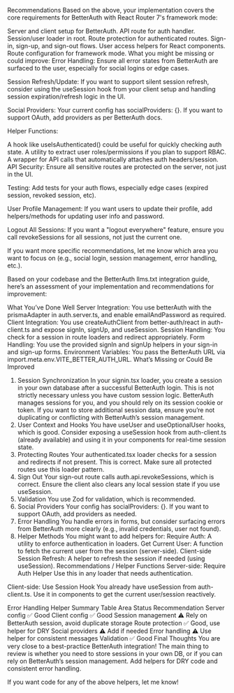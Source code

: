 Recommendations
Based on the above, your implementation covers the core requirements for BetterAuth with React Router 7's framework mode:

Server and client setup for BetterAuth.
API route for auth handler.
Session/user loader in root.
Route protection for authenticated routes.
Sign-in, sign-up, and sign-out flows.
User access helpers for React components.
Route configuration for framework mode.
What you might be missing or could improve:
Error Handling:
Ensure all error states from BetterAuth are surfaced to the user, especially for social logins or edge cases.

Session Refresh/Update:
If you want to support silent session refresh, consider using the useSession hook from your client setup and handling session expiration/refresh logic in the UI.

Social Providers:
Your current config has socialProviders: {}. If you want to support OAuth, add providers as per BetterAuth docs.

Helper Functions:

A hook like useIsAuthenticated() could be useful for quickly checking auth state.
A utility to extract user roles/permissions if you plan to support RBAC.
A wrapper for API calls that automatically attaches auth headers/session.
API Security:
Ensure all sensitive routes are protected on the server, not just in the UI.

Testing:
Add tests for your auth flows, especially edge cases (expired session, revoked session, etc).

User Profile Management:
If you want users to update their profile, add helpers/methods for updating user info and password.

Logout All Sessions:
If you want a "logout everywhere" feature, ensure you call revokeSessions for all sessions, not just the current one.

If you want more specific recommendations, let me know which area you want to focus on (e.g., social login, session management, error handling, etc.).

Based on your codebase and the BetterAuth llms.txt integration guide, here’s an assessment of your implementation and recommendations for improvement:

What You’ve Done Well
Server Integration: You use betterAuth with the prismaAdapter in auth.server.ts, and enable emailAndPassword as required.
Client Integration: You use createAuthClient from better-auth/react in auth-client.ts and expose signIn, signUp, and useSession.
Session Handling: You check for a session in route loaders and redirect appropriately.
Form Handling: You use the provided signIn and signUp helpers in your sign-in and sign-up forms.
Environment Variables: You pass the BetterAuth URL via import.meta.env.VITE_BETTER_AUTH_URL.
What’s Missing or Could Be Improved

1. Session Synchronization
   In your signin.tsx loader, you create a session in your own database after a successful BetterAuth login. This is not strictly necessary unless you have custom session logic. BetterAuth manages sessions for you, and you should rely on its session cookie or token.
   If you want to store additional session data, ensure you’re not duplicating or conflicting with BetterAuth’s session management.
2. User Context and Hooks
   You have useUser and useOptionalUser hooks, which is good. Consider exposing a useSession hook from auth-client.ts (already available) and using it in your components for real-time session state.
3. Protecting Routes
   Your authenticated.tsx loader checks for a session and redirects if not present. This is correct.
   Make sure all protected routes use this loader pattern.
4. Sign Out
   Your sign-out route calls auth.api.revokeSessions, which is correct. Ensure the client also clears any local session state if you use useSession.
5. Validation
   You use Zod for validation, which is recommended.
6. Social Providers
   Your config has socialProviders: {}. If you want to support OAuth, add providers as needed.
7. Error Handling
   You handle errors in forms, but consider surfacing errors from BetterAuth more clearly (e.g., invalid credentials, user not found).
8. Helper Methods
   You might want to add helpers for:
   Require Auth: A utility to enforce authentication in loaders.
   Get Current User: A function to fetch the current user from the session (server-side).
   Client-side Session Refresh: A helper to refresh the session if needed (using useSession).
   Recommendations / Helper Functions
   Server-side: Require Auth Helper
   Use this in any loader that needs authentication.

Client-side: Use Session Hook
You already have useSession from auth-client.ts. Use it in components to get the current user/session reactively.

Error Handling Helper
Summary Table
Area Status Recommendation
Server config ✅ Good
Client config ✅ Good
Session management ⚠️ Rely on BetterAuth session, avoid duplicate storage
Route protection ✅ Good, use helper for DRY
Social providers ⚠️ Add if needed
Error handling ⚠️ Use helper for consistent messages
Validation ✅ Good
Final Thoughts
You are very close to a best-practice BetterAuth integration! The main thing to review is whether you need to store sessions in your own DB, or if you can rely on BetterAuth’s session management. Add helpers for DRY code and consistent error handling.

If you want code for any of the above helpers, let me know!
